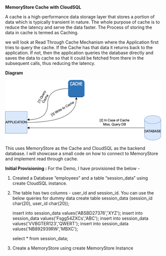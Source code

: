 **MemoryStore Cache with CloudSQL**

A cache is a high-performance data storage layer that stores a portion of data which is typically transient in nature. The whole purpose of cache is to reduce the latency and serve the data faster. The Process of storing the data in cache is termed as Caching.

we will look at Read Through Cache Mechanism where the Application first tries to query the cache. If the Cache has that data it returns back to the application. If not, then the application queries the database directly and saves the data to cache so that it could be fetched from there in the subsequent calls, thus reducing the latency.


**Diagram**

![alt text](https://github.com/ajitesh-google/memstore-with-CloudSQL/blob/main/Untitled%20Diagram.drawio.png)

This uses MemoryStore as the Cache and CloudSQL as the backend database. I will showcase a small code on how to connect to MemoryStore and implement read through cache.


**Initial Provisioning :**
For the Demo, I have provisioned the below -

1. Created a Database “employees” and a table “session_data” using create CloudSQL instance. 
2. The table has two columns - user_id and session_id. You can use the below queries for dummy data
      create table session_data (session_id char(20), user_id char(20));

      insert into session_data values('ABSBD27376','XYZ');
      insert into session_data values('Fsgg54ZXCs','ABC');
      insert into session_data values('VVBGTER123','QWERT');
      insert into session_data values('NB892939RW','MBXC');

      select * from session_data;

 3.	Create a MemoryStore using create MemoryStore Instance








